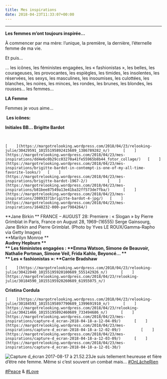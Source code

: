 ```yaml
---
title: Mes inspirations
date: 2018-04-23T11:33:07+00:00
---
```


---

**Les femmes m’ont toujours inspirée…**

À commencer par ma mère: l’unique, la première, la dernière, l’éternelle femme de ma vie.

Et puis…

… les icônes, les féministes engagées, les « fashionistas », les belles, les courageuses, les provocantes, les espiègles, les timides, les insolentes, les réservées, les sexys, les masculines, les insoumises, les culottées, les blanches, les noires, les minces, les rondes, les brunes, les blondes, les rousses… les femmes…

**LA Femme**

Femmes je vous aime…

 **Les icônes:**

**Initiales BB… Brigitte Bardot**

 

    [    ](https://margotrelooking.wordpress.com/2018/04/23/relooking-julie/30429591_10155195892415689_1386789282_n/)      [    ](https://margotrelooking.wordpress.com/2018/04/23/mes-inspirations/dd4e6c0b29cc03270a41fe55965b8b44_fotor_collage/)   [    ](https://margotrelooking.wordpress.com/2018/04/23/mes-inspirations/brigitte-bardot-in-contempt-is-one-of-my-all-time-favorite-looks/)   [    ](https://margotrelooking.wordpress.com/2018/04/23/mes-inspirations/brigitte-bardot-1967-2/)         [    ](https://margotrelooking.wordpress.com/2018/04/23/mes-inspirations/b81bee87549a13e41ba32ff573de7fba/)      [    ](https://margotrelooking.wordpress.com/2018/04/23/mes-inspirations/20893371brigitte-bardot-4-jpg/)   [    ](https://margotrelooking.wordpress.com/2018/04/23/mes-inspirations/1648232-000-par7984264/)

**Jane Birkin
**
[ ](https://margotrelooking.wordpress.com/2018/04/23/mes-inspirations/m1033559-inc-046/) [ ](https://margotrelooking.wordpress.com/2018/04/23/mes-inspirations/jane-birkin-mini-sequin-dress/) [ ](https://margotrelooking.wordpress.com/2018/04/23/mes-inspirations/jane-birkin-by-patrick-lichfield-see-vogue-march-15-1971-fairchild-archive-jane-birkin-french-singeractress-wearing-white-stripped-shirt-with-tie-cotton-cape-and-short-shorts-by-l/) [ ](https://margotrelooking.wordpress.com/2018/04/23/mes-inspirations/premiere-slogan-by-pierre-grimblat-in-paris-france-on-august-28-1969/) FRANCE – AUGUST 28: Premiere : « Slogan » by Pierre Grimblat in Paris, France on August 28, 1969-(16555) Serge Gainsourg, Jane Birkin and Pierre Grimblat. (Photo by Yves LE ROUX/Gamma-Rapho via Getty Images) [ ](https://margotrelooking.wordpress.com/2018/04/23/mes-inspirations/tumblr_mtso9oagaq1qc9nbyo1_1280/)  
**Marilyn Monroe
**
[ ](https://margotrelooking.wordpress.com/2018/04/23/mes-inspirations/p0220-marilyn-monroe-classique-poses-billy-wilder-une-robe-blanche-et-un-m-tro-grille-affiche/) [ ](https://margotrelooking.wordpress.com/2018/04/23/mes-inspirations/mhg-mmo-mn-60/) [ ](https://margotrelooking.wordpress.com/2018/04/23/mes-inspirations/marilyn_monroe_edit_13_by_mojoantman/) [ ](https://margotrelooking.wordpress.com/2018/04/23/mes-inspirations/greene-milton-h-marilyn-monroe-48001402/) [ ](https://margotrelooking.wordpress.com/2018/04/23/mes-inspirations/marilyn_monroe_in_1952/) [ ](https://margotrelooking.wordpress.com/2018/04/23/mes-inspirations/marilyn-monroe_650x447/)  
**Audrey Hepburn
**
[ ](https://margotrelooking.wordpress.com/2018/04/23/mes-inspirations/showimg_eve95_full/) [ ](https://margotrelooking.wordpress.com/2018/04/23/mes-inspirations/images/) [ ](https://margotrelooking.wordpress.com/2018/04/23/mes-inspirations/audrey-hepburn-392920_960_720/) [ ](https://margotrelooking.wordpress.com/2018/04/23/mes-inspirations/audrey_hepburn_smokes/) [ ](https://margotrelooking.wordpress.com/2018/04/23/mes-inspirations/audrey-hepburn-always-la-mort-tragique-de-l-icone-du-cinema-photos_exact1024x768_l/)  
**
Les féministes engagées :
\*\***Emma Watson, Simone de Beauvoir, Nathalie Portman, Simone Veil, Frida Kahlo, Beyoncé…
**
[ ](https://margotrelooking.wordpress.com/2018/04/23/mes-inspirations/emma/) [ ](https://margotrelooking.wordpress.com/2018/04/23/mes-inspirations/xsimone-de-beauvoir-1024x671-jpeg-pagespeed-ic-esrfld7fgb/) [ ](https://margotrelooking.wordpress.com/2018/04/23/mes-inspirations/mandatory-credit-photo-by-mediapunchrexshutterstock-dd0b-diaporama/) [ ](https://margotrelooking.wordpress.com/2018/04/23/mes-inspirations/1022635-photo-non-datee-de-l-ancienne-ministre-de-la-sante-simone-veil/) [ ](https://margotrelooking.wordpress.com/2018/04/23/mes-inspirations/10kahlosub-master1050/) [ ](https://margotrelooking.wordpress.com/2018/04/23/mes-inspirations/beyonce-feminista/)  
**
Les « fashionistas »: \***\*Carrie Bradshaw**

    [    ](https://margotrelooking.wordpress.com/2018/04/23/relooking-julie/30422040_10155195920100689_555142926_n/)      [    ](https://margotrelooking.wordpress.com/2018/04/23/relooking-julie/30184590_10155195920260689_61955075_n/)

**Cristina Cordula**

    [    ](https://margotrelooking.wordpress.com/2018/04/23/relooking-julie/30184593_10155195897790689_1399691910_n/)      [    ](https://margotrelooking.wordpress.com/2018/04/23/relooking-julie/30421466_10155195892460689_733494686_n/)      [    ](https://margotrelooking.wordpress.com/2018/04/23/mes-inspirations/capture-d_ecran-2018-04-18-a-12-04-09/)      [    ](https://margotrelooking.wordpress.com/2018/04/23/mes-inspirations/capture-d_ecran-2018-04-18-a-12-02-09/)         [    ](https://margotrelooking.wordpress.com/2018/04/23/mes-inspirations/capture-d_ecran-2018-04-18-a-12-03-09/)      [    ](https://margotrelooking.wordpress.com/2018/04/23/mes-inspirations/capture-d_ecran-2018-04-18-a-12-01-30/)

![Capture d_écran 2017-08-17 à 21.52.23](/images/capture-d_ecc81cran-2017-08-17-acc80-21-52-23-aHR0cHM6.png)Je suis tellement heureuse et fière d’être née femme. Même si c’est souvent un combat mais… [#OnLâcheRien](https://margotpierre5.wixsite.com/monsite/home/search/posts?query=%23OnL%C3%A2cheRien)

[#Peace](https://margotpierre5.wixsite.com/monsite/home/search/posts?query=%23Peace) & [#Love](https://margotpierre5.wixsite.com/monsite/home/search/posts?query=%23Love)
